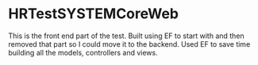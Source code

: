 # HRTestSYSTEMCoreWeb
This is the front end part of the test. Built using EF to start with and then removed that part so I could move it to the backend. 
Used EF to save time building all the models, controllers and views.
